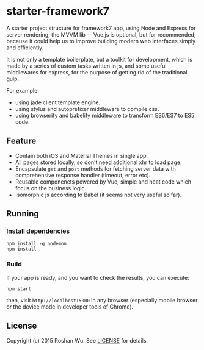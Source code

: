 starter-framework7
===

A starter project structure for framework7 app, using Node and Express for server rendering, the MVVM lib -- Vue.js is optional, but for recommended, because it could help us to improve building modern web interfaces simply and efficiently.

It is not only a template boilerplate, but a toolkit for development, which is made by a series of custom tasks written in js, and some useful middlewares for express, for the purpose of getting rid of the traditional gulp.

For example:

+ using jade client template engine.
+ using stylus and autoprefixer middleware to compile css.
+ using browserify and babelify middleware to transform ES6/ES7 to ES5 code.

Feature
----

+ Contain both iOS and Material Themes in single app.
+ All pages stored locally, so don't need additional xhr to load page.
+ Encapsulate `get` and `post` methods for fetching server data with comprehensive response handler (timeout, error etc).
+ Reusable componenets powered by Vue, simple and neat code which focus on the business logic.
+ Isomorphic js according to Babel (it seems not very useful so far).

Running
----

### Install dependencies
    npm install -g nodemon
    npm install

### Build

If your app is ready, and you want to check the results, you can execute:

    npm start
    
then, visit `http://localhost:5000` in any browser (especially mobile browser or the device mode in developer tools of Chrome).

License
----

Copyright (c) 2015 Roshan Wu. See [LICENSE](https://github.com/roshanca/starter-framework7/blob/master/LICENSE) for details.
